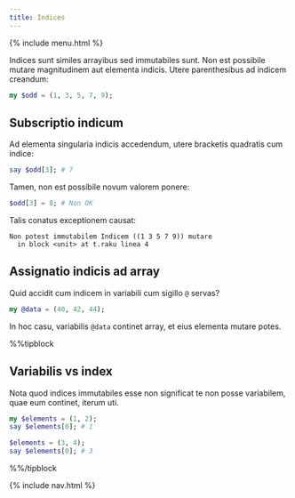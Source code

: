 ```yaml
---
title: Indices
---
```


{% include menu.html %}

Indices sunt similes arrayibus sed immutabiles sunt. Non est possibile mutare magnitudinem aut elementa indicis. Utere parenthesibus ad indicem creandum:

```raku
my $odd = (1, 3, 5, 7, 9);
```

## Subscriptio indicum

Ad elementa singularia indicis accedendum, utere bracketis quadratis cum indice:

```raku
say $odd[3]; # 7
```

Tamen, non est possibile novum valorem ponere:

```raku
$odd[3] = 8; # Non OK
```

Talis conatus exceptionem causat:

    Non potest immutabilem Indicem ((1 3 5 7 9)) mutare
      in block <unit> at t.raku linea 4

## Assignatio indicis ad array

Quid accidit cum indicem in variabili cum sigillo `@` servas?

```raku
my @data = (40, 42, 44);
```

In hoc casu, variabilis `@data` continet array, et eius elementa mutare potes.

%%tipblock
## Variabilis vs index

Nota quod indices immutabiles esse non significat te non posse variabilem, quae eum continet, iterum uti.

```raku
my $elements = (1, 2);
say $elements[0]; # 1

$elements = (3, 4);
say $elements[0]; # 3
```

%%/tipblock

{% include nav.html %}